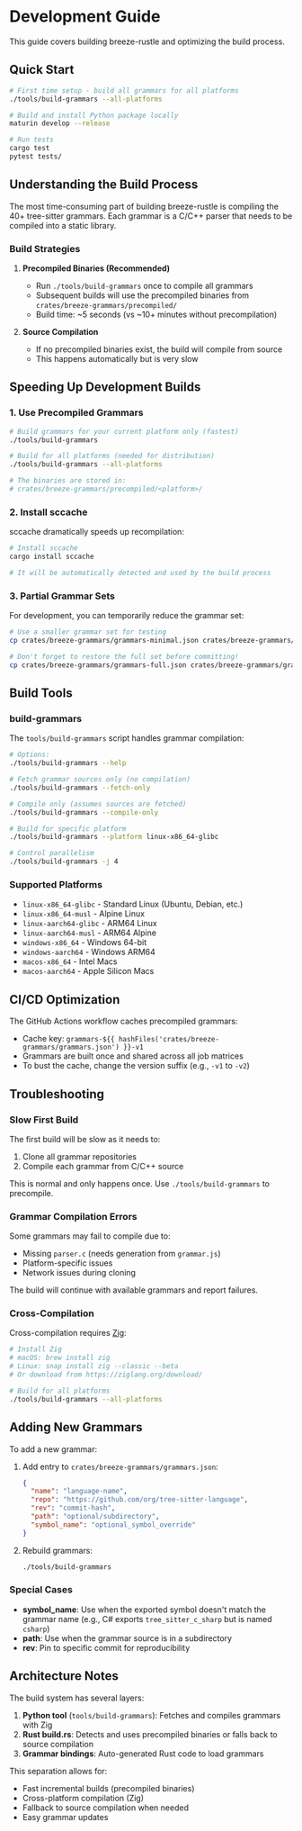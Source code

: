# Development Guide

This guide covers building breeze-rustle and optimizing the build process.

## Quick Start

```bash
# First time setup - build all grammars for all platforms
./tools/build-grammars --all-platforms

# Build and install Python package locally
maturin develop --release

# Run tests
cargo test
pytest tests/
```

## Understanding the Build Process

The most time-consuming part of building breeze-rustle is compiling the 40+ tree-sitter grammars. Each grammar is a C/C++ parser that needs to be compiled into a static library.

### Build Strategies

1. **Precompiled Binaries (Recommended)**
   - Run `./tools/build-grammars` once to compile all grammars
   - Subsequent builds will use the precompiled binaries from `crates/breeze-grammars/precompiled/`
   - Build time: ~5 seconds (vs ~10+ minutes without precompilation)

2. **Source Compilation**
   - If no precompiled binaries exist, the build will compile from source
   - This happens automatically but is very slow

## Speeding Up Development Builds

### 1. Use Precompiled Grammars

```bash
# Build grammars for your current platform only (fastest)
./tools/build-grammars

# Build for all platforms (needed for distribution)
./tools/build-grammars --all-platforms

# The binaries are stored in:
# crates/breeze-grammars/precompiled/<platform>/
```

### 2. Install sccache

sccache dramatically speeds up recompilation:

```bash
# Install sccache
cargo install sccache

# It will be automatically detected and used by the build process
```

### 3. Partial Grammar Sets

For development, you can temporarily reduce the grammar set:

```bash
# Use a smaller grammar set for testing
cp crates/breeze-grammars/grammars-minimal.json crates/breeze-grammars/grammars.json

# Don't forget to restore the full set before committing!
cp crates/breeze-grammars/grammars-full.json crates/breeze-grammars/grammars.json
```

## Build Tools

### build-grammars

The `tools/build-grammars` script handles grammar compilation:

```bash
# Options:
./tools/build-grammars --help

# Fetch grammar sources only (no compilation)
./tools/build-grammars --fetch-only

# Compile only (assumes sources are fetched)
./tools/build-grammars --compile-only

# Build for specific platform
./tools/build-grammars --platform linux-x86_64-glibc

# Control parallelism
./tools/build-grammars -j 4
```

### Supported Platforms

- `linux-x86_64-glibc` - Standard Linux (Ubuntu, Debian, etc.)
- `linux-x86_64-musl` - Alpine Linux
- `linux-aarch64-glibc` - ARM64 Linux
- `linux-aarch64-musl` - ARM64 Alpine
- `windows-x86_64` - Windows 64-bit
- `windows-aarch64` - Windows ARM64
- `macos-x86_64` - Intel Macs
- `macos-aarch64` - Apple Silicon Macs

## CI/CD Optimization

The GitHub Actions workflow caches precompiled grammars:

- Cache key: `grammars-${{ hashFiles('crates/breeze-grammars/grammars.json') }}-v1`
- Grammars are built once and shared across all job matrices
- To bust the cache, change the version suffix (e.g., `-v1` to `-v2`)

## Troubleshooting

### Slow First Build

The first build will be slow as it needs to:
1. Clone all grammar repositories
2. Compile each grammar from C/C++ source

This is normal and only happens once. Use `./tools/build-grammars` to precompile.

### Grammar Compilation Errors

Some grammars may fail to compile due to:
- Missing `parser.c` (needs generation from `grammar.js`)
- Platform-specific issues
- Network issues during cloning

The build will continue with available grammars and report failures.

### Cross-Compilation

Cross-compilation requires [Zig](https://ziglang.org/):

```bash
# Install Zig
# macOS: brew install zig
# Linux: snap install zig --classic --beta
# Or download from https://ziglang.org/download/

# Build for all platforms
./tools/build-grammars --all-platforms
```

## Adding New Grammars

To add a new grammar:

1. Add entry to `crates/breeze-grammars/grammars.json`:
   ```json
   {
     "name": "language-name",
     "repo": "https://github.com/org/tree-sitter-language",
     "rev": "commit-hash",
     "path": "optional/subdirectory",
     "symbol_name": "optional_symbol_override"
   }
   ```

2. Rebuild grammars:
   ```bash
   ./tools/build-grammars
   ```

### Special Cases

- **symbol_name**: Use when the exported symbol doesn't match the grammar name (e.g., C# exports `tree_sitter_c_sharp` but is named `csharp`)
- **path**: Use when the grammar source is in a subdirectory
- **rev**: Pin to specific commit for reproducibility

## Architecture Notes

The build system has several layers:

1. **Python tool** (`tools/build-grammars`): Fetches and compiles grammars with Zig
2. **Rust build.rs**: Detects and uses precompiled binaries or falls back to source compilation
3. **Grammar bindings**: Auto-generated Rust code to load grammars

This separation allows for:
- Fast incremental builds (precompiled binaries)
- Cross-platform compilation (Zig)
- Fallback to source compilation when needed
- Easy grammar updates
